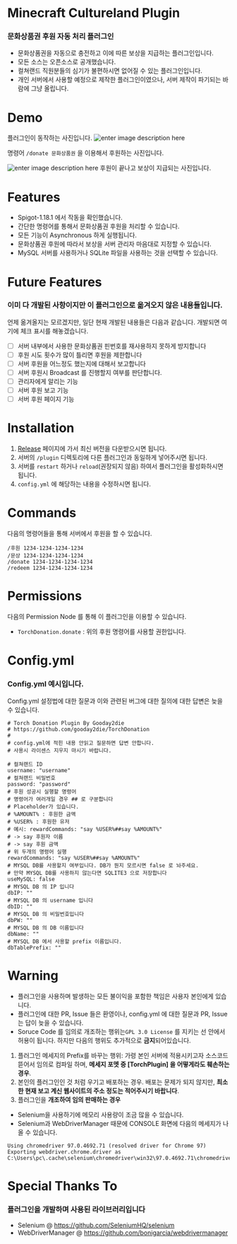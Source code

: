 
# Minecraft Cultureland Plugin
### 문화상품권 후원 자동 처리 플러그인
- 문화상품권을 자동으로 충전하고 이에 따른 보상을 지급하는 플러그인입니다. 
- 모든 소스는 오픈소스로 공개했습니다. 
- 컬쳐랜드 직원분들의 심기가 불편하시면 없어질 수 있는 플러그인입니다.
- 개인 서버에서 사용할 예정으로 제작한 플러그인이였으나, 서버 제작이 파기되는 바람에 그냥 올립니다.


# Demo
플러그인이 동작하는 사진입니다.
![enter image description here](https://raw.githubusercontent.com/gooday2die/TorchDonation/main/pics/1.png)

명령어 `/donate 문화상품권` 을 이용해서 후원하는 사진입니다.

![enter image description here](https://raw.githubusercontent.com/gooday2die/TorchDonation/main/pics/3.png)
후원이 끝나고 보상이 지급되는 사진입니다.

# Features
- Spigot-1.18.1 에서 작동을 확인했습니다.
- 간단한 명령어를 통해서 문화상품권 후원을 처리할 수 있습니다.
- 모든 기능이 Asynchronous 하게 실행됩니다.
- 문화상품권 후원에 따라서 보상을 서버 관리자 마음대로 지정할 수 있습니다. 
- MySQL 서버를 사용하거나 SQLite 파일을 사용하는 것을 선택할 수 있습니다.

# Future Features
### 이미 다 개발된 사항이지만 이 플러그인으로 옮겨오지 않은 내용들입니다.
언제 옮겨올지는 모르겠지만, 일단 현재 개발된 내용들은 다음과 같습니다. 개발되면 여기에 체크 표시를 해놓겠습니다. 
- [ ] 서버 내부에서 사용한 문화상품권 핀번호를 재사용하지 못하게 방지합니다
- [ ] 후원 시도 횟수가 많이 틀리면 후원을 제한합니다
- [ ] 서버 후원을 어느정도 했는지에 대해서 보고합니다
- [ ] 서버 후원시 Broadcast 를 진행할지 여부를 판단합니다.
- [ ] 관리자에게 알리는 기능
- [ ] 서버 후원 보고 기능
- [ ] 서버 후원 페이지 기능

# Installation
1. [Release](https://github.com/gooday2die/TorchDonation/releases/) 페이지에 가서 최신 버전을 다운받으시면 됩니다.
2. 서버의 `/plugin` 디렉토리에 다른 플러그인과 동일하게 넣어주시면 됩니다.
3. 서버를 `restart` 하거나 `reload`(권장되지 않음) 하여서 플러그인을 활성화하시면 됩니다.
4. `config.yml` 에 해당하는 내용을 수정하시면 됩니다.

# Commands
다음의 명령어들을 통해  서버에서 후원을 할 수 있습니다.

    /후원 1234-1234-1234-1234
    /문상 1234-1234-1234-1234
    /donate 1234-1234-1234-1234
    /redeem 1234-1234-1234-1234
# Permissions
다음의 Permission Node 를 통해 이 플러그인을 이용할 수 있습니다.
   - `TorchDonation.donate` : 위의 후원 명령어를 사용할 권한입니다.

# Config.yml
### Config.yml 예시입니다. 
Config.yml 설정법에 대한 질문과 이와 관련된 버그에 대한 질의에 대한 답변은 늦을 수 있습니다. 
```
# Torch Donation Plugin By Gooday2die
# https://github.com/gooday2die/TorchDonation
#
# config.yml에 적힌 내용 안읽고 질문하면 답변 안합니다.
# 사용시 라이센스 지우지 마시기 바랍니다.

# 컬쳐랜드 ID
username: "username"
# 컬쳐랜드 비밀번호
password: "password"
# 후원 성공시 실행할 명령어
# 명령어가 여러개일 경우 ## 로 구분합니다
# Placeholder가 있습니다.
# %AMOUNT% : 후원한 금액
# %USER% : 후원한 유저
# 예시: rewardCommands: "say %USER%##say %AMOUNT%"
# -> say 후원자 이름
# -> say 후원 금액
# 위 두개의 명령어 실행
rewardCommands: "say %USER%##say %AMOUNT%"
# MYSQL DB를 사용할지 여부입니다. DB가 뭔지 모르시면 false 로 놔주세요.
# 만약 MYSQL DB를 사용하지 않는다면 SQLITE3 으로 저장합니다
useMySQL: false
# MYSQL DB 의 IP 입니다
dbIP: ""
# MYSQL DB 의 username 입니다
dbID: ""
# MYSQL DB 의 비밀번호입니다
dbPW: ""
# MYSQL DB 의 DB 이름입니다
dbName: ""
# MYSQL DB 에서 사용할 prefix 이름입니다.
dbTablePrefix: ""

```
# Warning
- 플러그인을 사용하며 발생하는 모든 불이익을 포함한 책임은 사용자 본인에게 있습니다. 
- 플러그인에 대한 PR, Issue 들은 환영이나, config.yml 에 대한 질문과 PR, Issue는 답이 늦을 수 있습니다.
- Soruce Code 를 임의로 개조하는 행위는`GPL 3.0 License` 를 지키는 선 안에서 허용이 됩니다. 하지만 다음의 행위도 추가적으로 **금지**되어있습니다.
1. 플러그인 메세지의 Prefix를 바꾸는 행위: 가령 본인 서버에 적용시키고자 소스코드 뜯어서 임의로 컴파일 하며, **메세지 포멧 중 [TorchPlugin] 을 어떻게라도 훼손하는 경우**.
2. 본인의 플러그인인 것 처럼 우기고 배포하는 경우. 배포는 문제가 되지 않지만, **최소한 현재 보고 계신 웹사이트의 주소 정도는 적어주시기 바랍니다**. 
3. 플러그인을 **개조하여 임의 판매하는 경우** 
- Selenium을 사용하기에 메모리 사용량이 조금 많을 수 있습니다.
- Selenium과 WebDriverManager 때문에 CONSOLE 화면에 다음의 메세지가 나올 수 있습니다. 
```
Using chromedriver 97.0.4692.71 (resolved driver for Chrome 97)
Exporting webdriver.chrome.driver as C:\Users\pc\.cache\selenium\chromedriver\win32\97.0.4692.71\chromedriver.exe
```
# Special Thanks To
### 플러그인을 개발하며 사용된 라이브러리입니다
- Selenium @ https://github.com/SeleniumHQ/selenium
- WebDriverManager @ https://github.com/bonigarcia/webdrivermanager
